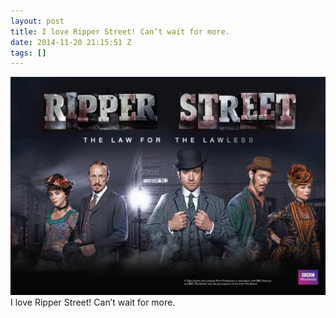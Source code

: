 ```yaml
---
layout: post
title: I love Ripper Street! Can’t wait for more.
date: 2014-11-20 21:15:51 Z
tags: []
---
```

![](/media/2014/11/103146609909.jpg)
I love Ripper Street! Can’t wait for more.
